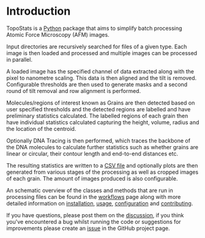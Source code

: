 # Introduction

TopoStats is a [Python](https://www.python.org/) package that aims to simplify batch processing Atomic
Force Microscopy (AFM) images.

Input directories are recursively searched for files of a given type. Each image is then loaded and processed and
multiple images can be processed in parallel.

A loaded image has the specified channel of data extracted along with the pixel to nanometre scaling. This data is then
aligned and the tilt is removed. Configurable thresholds are then used to generate masks and a second round of tilt
removal and row alignment is performed.

Molecules/regions of interest known as Grains are then detected based on user specified thresholds and the detected regions are labelled and have preliminary
statistics calculated. The labelled regions of each grain then have individual statistics calculated capturing the
height, volume, radius and the location of the centroid.

Optionally DNA Tracing is then performed, which traces the backbone of the DNA molecules to calculate further statistics such as whether grains are linear or circular, their
contour length and end-to-end distances etc.

The resulting statistics are written to a [CSV file](data_dictionary) and optionally plots are then generated from various stages of the
processing as well as cropped images of each grain. The amount of images produced is also configurable.


An schematic overview of the classes and methods that are run in processing files can be found in the
[workflows](workflows) page along with more detailed information on [installation](installation), [usage](usage),
[configuration](configuration) and [contributing](contributing).

If you have questions, please post them on the [discussion](https://github.com/AFM-SPM/TopoStats/discussions), if you
think you've encountered a bug whilst running the code or suggestions for improvements please create an
[issue](https://github.com/AFM-SPM/TopoStats/issues) in the GitHub project page.
